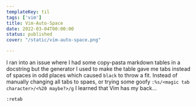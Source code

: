 ```yaml
---
templateKey: til
tags: ['vim']
title: Vim-Auto-Space
date: 2022-03-04T00:00:00
status: published
cover: "/static/vim-auto-space.png"

---
```


I ran into an issue where I had some copy-pasta markdown tables in a docstring but the generator I used to make the table gave me tabs instead of spaces in odd places which caused `black` to throw a fit.
Instead of manually changing all tabs to spaes, or trying some goofy `:%s/<magic tab character>/<%20 maybe?>/g` I learned that Vim has my back...

```
:retab
```
